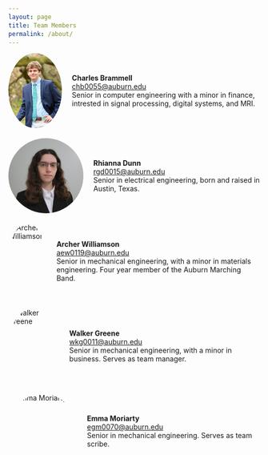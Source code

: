 ```yaml
---
layout: page
title: Team Members
permalink: /about/
---
```


<style>
    .headshot {
        width: 150px;
        height: 150px; /* Set a fixed height */
        object-fit: cover; /* Prevents the image from stretching */
        border-radius: 50%; /* Optional: Makes the images circular */
    }
    .team-member {
        display: flex;
        align-items: center; /* Vertically aligns the text with the image */
        gap: 20px; /* Adds space between the text and image */
        margin-bottom: 20px; /* Adds space between team members */
    }
</style>

<div class="team-container">
  <div class="team-member">
    <img src="/assets/images/charles_headshot.jpeg" alt="Charles Brammell" class="headshot">
    <div>
      <strong>Charles Brammell</strong>
      <br>
      <a href="mailto:chb0055@auburn.edu">chb0055@auburn.edu</a>
      <br>
      Senior in computer engineering with a minor in finance, intrested in signal processing, digital systems, and MRI.
    </div>
  </div>

  <div class="team-member">
    <img src="/assets/images/Rhianna_Headshot.jpg" alt="Rhianna Dunn" class="headshot">
    <div>
      <strong>Rhianna Dunn</strong>
      <br>
      <a href="mailto:rgd0015@auburn.edu">rgd0015@auburn.edu</a>
      <br>
      Senior in electrical engineering, born and raised in Austin, Texas.
    </div>
  </div>

  <div class="team-member">
    <img src="/assets/images/archer_headshot.jpg" alt="Archer Williamson" class="headshot">
    <div>
      <strong>Archer Williamson</strong>
      <br>
      <a href="mailto:aew0119@auburn.edu">aew0119@auburn.edu</a>
      <br>
      Senior in mechanical engineering, with a minor in materials engineering. Four year member of the Auburn Marching Band.
    </div>
  </div>


  <div class="team-member">
    <img src="/assets/images/placehold_headshot.jpg" alt="Walker Greene" class="headshot">
    <div>
      <strong>Walker Greene</strong>
      <br>
      <a href="mailto:wkg0011@auburn.edu">wkg0011@auburn.edu</a>
      <br>
      Senior in mechanical engineering, with a minor in business. Serves as team manager.
    </div>
  </div>


  <div class="team-member">
    <img src="/assets/images/placehold_headshot.jpg" alt="Emma Moriarty" class="headshot">
    <div>
      <strong>Emma Moriarty</strong>
      <br>
      <a href="mailto:egm0070@auburn.edu">egm0070@auburn.edu</a>
      <br>
      Senior in mechanical engineering. Serves as team scribe.
    </div>
  </div>
</div>
